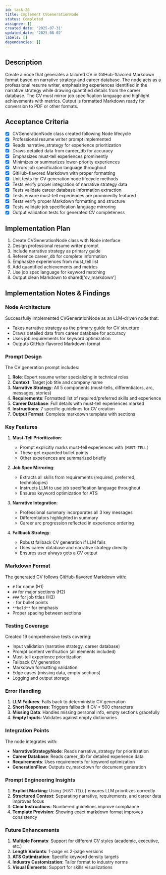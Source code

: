 ```yaml
---
id: task-26
title: Implement CVGenerationNode
status: Completed
assignee: []
created_date: '2025-07-31'
updated_date: '2025-08-02'
labels: []
dependencies: []
---
```


## Description

Create a node that generates a tailored CV in GitHub-flavored Markdown format based on narrative strategy and career database. The node acts as a professional resume writer, emphasizing experiences identified in the narrative strategy while drawing quantified details from the career database. The CV must mirror job specification language and highlight achievements with metrics. Output is formatted Markdown ready for conversion to PDF or other formats.

## Acceptance Criteria

- [x] CVGenerationNode class created following Node lifecycle
- [x] Professional resume writer prompt implemented
- [x] Reads narrative_strategy for experience prioritization
- [x] Draws detailed data from career_db for accuracy
- [x] Emphasizes must-tell experiences prominently
- [x] Minimizes or summarizes lower-priority experiences
- [x] Mirrors job specification language throughout
- [x] GitHub-flavored Markdown with proper formatting
- [x] Unit tests for CV generation node lifecycle methods
- [x] Tests verify proper integration of narrative strategy data
- [x] Tests validate career database information extraction
- [x] Tests ensure must-tell experiences are prominently featured
- [x] Tests verify proper Markdown formatting and structure
- [x] Tests validate job specification language mirroring
- [x] Output validation tests for generated CV completeness

## Implementation Plan

1. Create CVGenerationNode class with Node interface
2. Design professional resume writer prompt
3. Include narrative strategy as primary guide
4. Reference career_db for complete information
5. Emphasize experiences from must_tell list
6. Add quantified achievements and metrics
7. Use job spec language for keyword matching
8. Output clean Markdown to shared['cv_markdown']

## Implementation Notes & Findings

### Node Architecture

Successfully implemented CVGenerationNode as an LLM-driven node that:

- Takes narrative strategy as the primary guide for CV structure
- Draws detailed data from career database for accuracy
- Uses job requirements for keyword optimization
- Outputs GitHub-flavored Markdown format

### Prompt Design

The CV generation prompt includes:

1. **Role**: Expert resume writer specializing in technical roles
2. **Context**: Target job title and company name
3. **Narrative Strategy**: All 5 components (must-tells, differentiators, arc, messages, stories)
4. **Requirements**: Formatted list of required/preferred skills and experience
5. **Career Database**: Full details with must-tell experiences marked
6. **Instructions**: 7 specific guidelines for CV creation
7. **Output Format**: Complete markdown template with sections

### Key Features

1. **Must-Tell Prioritization**:
   - Prompt explicitly marks must-tell experiences with `[MUST-TELL]`
   - These get expanded bullet points
   - Other experiences are summarized briefly

2. **Job Spec Mirroring**:
   - Extracts all skills from requirements (required, preferred, technologies)
   - Instructs LLM to use job specification language throughout
   - Ensures keyword optimization for ATS

3. **Narrative Integration**:
   - Professional summary incorporates all 3 key messages
   - Differentiators highlighted in summary
   - Career arc progression reflected in experience ordering

4. **Fallback Strategy**:
   - Robust fallback CV generation if LLM fails
   - Uses career database and narrative strategy directly
   - Ensures user always gets a CV output

### Markdown Format

The generated CV follows GitHub-flavored Markdown with:

- `#` for name (H1)
- `##` for major sections (H2)
- `###` for job titles (H3)
- `-` for bullet points
- `**bold**` for emphasis
- Proper spacing between sections

### Testing Coverage

Created 19 comprehensive tests covering:

- Input validation (narrative strategy, career database)
- Prompt content verification (all elements included)
- Must-tell experience prioritization
- Fallback CV generation
- Markdown formatting validation
- Edge cases (missing data, empty sections)
- Logging and output storage

### Error Handling

1. **LLM Failures**: Falls back to deterministic CV generation
2. **Short Responses**: Triggers fallback if CV < 500 characters
3. **Missing Data**: Handles missing personal info, empty sections gracefully
4. **Empty Inputs**: Validates against empty dictionaries

### Integration Points

The node integrates with:

- **NarrativeStrategyNode**: Reads narrative_strategy for prioritization
- **Career Database**: Reads career_db for detailed experience data
- **Requirements**: Uses requirements for keyword optimization
- **GenerationFlow**: Outputs cv_markdown for document generation

### Prompt Engineering Insights

1. **Explicit Marking**: Using `[MUST-TELL]` ensures LLM prioritizes correctly
2. **Structured Context**: Separating narrative, requirements, and career data improves focus
3. **Clear Instructions**: Numbered guidelines improve compliance
4. **Template Provision**: Showing exact markdown format improves consistency

### Future Enhancements

1. **Multiple Formats**: Support for different CV styles (academic, executive, etc.)
2. **Length Variants**: 1-page vs 2-page versions
3. **ATS Optimization**: Specific keyword density targets
4. **Industry Customization**: Tailor format to industry norms
5. **Visual Elements**: Support for skills visualizations
